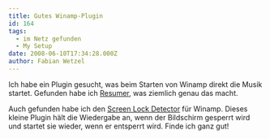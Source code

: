 ```yaml
---
title: Gutes Winamp-Plugin
id: 164
tags:
  - im Netz gefunden
  - My Setup
date: 2008-06-10T17:34:28.000Z
author: Fabian Wetzel
---
```


Ich habe ein Plugin gesucht, was beim Starten von Winamp direkt die Musik startet. Gefunden habe ich [Resumer](http://www.winamp.com/plugins/details/27878), was ziemlich genau das macht.

Auch gefunden habe ich den [Screen Lock Detector](http://www.winamp.com/plugins/details/147240) für Winamp. Dieses kleine Plugin hält die Wiedergabe an, wenn der Bildschirm gesperrt wird und startet sie wieder, wenn er entsperrt wird. Finde ich ganz gut!


